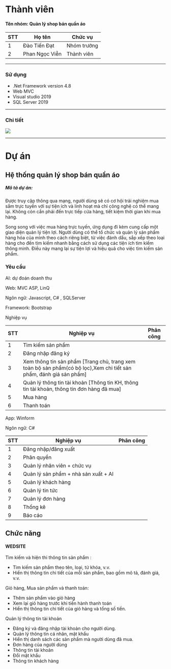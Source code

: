 # Thành viên
<h4>Tên nhóm: Quản lý shop bán quần áo </h4>

  
| STT | Họ tên | Chức vụ  |
|----------------|--------------------|--------------------|
|  1  |  Đào Tiến Đạt  |   Nhóm trưởng  |
|  2  |  Phan Ngọc Viễn  |   Thành viên  |

-----------------------------------------------
### Sử dụng 
 - .Net Framework version 4.8
 - Web MVC
 - Visual studio 2019
 - SQL Server 2019
-----------------------------------------------

### Chi tiết
<img src="https://i.imgur.com/FehXExF.jpg">

-----------------------------------------------
# Dự án

## Hệ thống quản lý shop bán quần áo

<h5>Mô tả dự án: </h5>

<p>Được truy cập thông qua mạng, người dùng sẽ có cơ hội trải nghiệm mua sắm trực tuyến với sự tiện ích và linh hoạt mà chỉ công nghệ có thể mang lại. Không còn cần phải đến trực tiếp cửa hàng, tiết kiệm thời gian khi mua hàng.</p>
<p>Song song với việc mua hàng trực tuyến, ứng dụng đi kèm cung cấp một giao diện quản lý tiện lợi. Người dùng có thể tổ chức và quản lý sản phẩm hàng hóa của mình theo cách riêng biệt, từ việc đánh dấu, sắp xếp theo loại hàng cho đến tìm kiếm nhanh bằng cách sử dụng các tiện ích tìm kiếm thông minh. Điều này mang lại sự tiện lợi và hiệu quả cho việc tìm kiếm sản phẩm.</p>

### Yêu cầu 
<p>AI: dự đoán doanh thu   </p>

<p>Web: MVC ASP, LinQ</p>
<p>Ngôn ngữ: Javascript, C# , SQLServer</p>
<p>Framework: Bootstrap</p>

<p>Nghiệp vụ</p>

| STT | Nghiệp vụ | Phân công  |
|----------------|--------------------|--------------------|
|  1  |  Tìm kiếm sản phẩm |     |
|  2  |  Đăng nhập đăng ký |   |
|  3  |  Xem thông tin sản phẩm [Trang chủ, trang xem toàn bộ sản phẩm(có bộ lọc),Xem chi tiết sản phẩm, đánh giá sản phẩm]  |     |
|  4  |  Quản lý thông tin tài khoản [Thông tin KH, thông tin tài khoản, thông tin đơn hàng đã mua] |    |
|  5  |  Mua hàng  |    |
|  6 |  Thanh toán |    |


<p>App: Winform </p>
<p>Ngôn ngữ: C# </p>

| STT | Nghiệp vụ | Phân công  |
|----------------|--------------------|--------------------|
|  1  |  Đăng nhập/đăng xuất |     |
|  2  | Phân quyền  |   |
|  3  |  Quản lý nhân viên +  chức vụ  |     |
|  4  |  Quản lý sản phẩm + nhà sản xuất + AI|     |
|  5  |  Quản lý khách hàng |    |
|  6  |   Quản lý tin tức |    |
|  7  |   Quản lý đơn hàng |    |
|  8  |   Thống kê |    |
|  9  |   Báo cáo |    |


## Chức năng
#### WEDSITE
<p>Tìm kiếm và hiện thi thông tin sản phẩm :</p>
<ul>
  <li>Tìm kiếm sản phẩm theo tên, loại, từ khóa, v.v.</li>
  <li>Hiển thị thông tin chi tiết của mỗi sản phẩm, bao gồm mô tả, đánh giá, v.v.</li>
</ul>
<p>
  Giỏ hàng, Mua sản phẩm và thanh toán:
</p>
<ul>
  <li>Thêm sản phẩm vào giỏ hàng </li>
  <li>Xem lại giỏ hàng trước khi tiến hành thanh toán</li>
  <li>Hiển thị thông tin chi tiết của giỏ hàng và tổng số tiền.</li>
</ul>
<p>
 Quản lý thông tin tài khoản 
</p>
<ul>
<li>
    Đăng ký và đăng nhập tài khoản cho người dùng.
  </li>
  <li>Quản lý thông tin cá nhân, mật khẩu</li>
  <li>Hiển thị danh sách các sản phẩm mà người dùng đã mua.</li>
<li>Đơn hàng của người dùng</li>
<li>Thông tin tài khoản</li>
 <li>Đổi mật khẩu</li>
<li>Thông tin khách hàng</li>
</ul>


